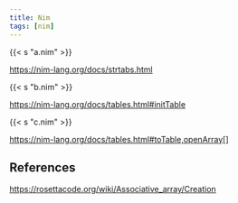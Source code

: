 ```yaml
---
title: Nim
tags: [nim]
---
```


{{< s "a.nim" >}}

<https://nim-lang.org/docs/strtabs.html>

{{< s "b.nim" >}}

<https://nim-lang.org/docs/tables.html#initTable>

{{< s "c.nim" >}}

<https://nim-lang.org/docs/tables.html#toTable,openArray[]>

## References

<https://rosettacode.org/wiki/Associative_array/Creation>
